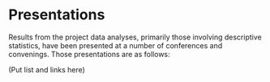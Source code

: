 # Presentations

Results from the project data analyses, primarily those involving descriptive statistics, have been presented at a number of conferences and convenings.  Those presentations are as follows:

(Put list and links here)
